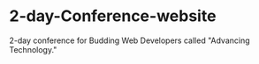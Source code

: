 # 2-day-Conference-website
 2-day conference for Budding Web Developers called "Advancing Technology." 
